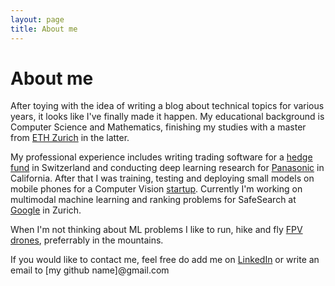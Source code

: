 ```yaml
---
layout: page
title: About me
---
```

# About me

After toying with the idea of writing a blog about technical topics for various years, it looks like I've finally made it happen. My educational background is Computer Science and Mathematics, finishing my studies with a master from [ETH Zurich](https://math.ethz.ch/) in the latter. 

My professional experience includes writing trading software for a [hedge fund](http://www.stonemilliner.com/) in Switzerland and conducting deep learning research for [Panasonic](https://www.panasonic.com/global/corporate/technology-design/r-and-d.html) in California. After that I was training, testing and deploying small models on mobile phones for a Computer Vision [startup](https://www.scandit.com/). Currently I'm working on multimodal machine learning and ranking problems for SafeSearch at [Google](https://www.google.com) in Zurich.

When I'm not thinking about ML problems I like to run, hike and fly [FPV drones](https://www.youtube.com/@michaelontherun/videos), preferrably in the mountains.

If you would like to contact me, feel free do add me on [LinkedIn](https://linkedin.com/in/heinzerm) or write an email to [my github name]@gmail.com


